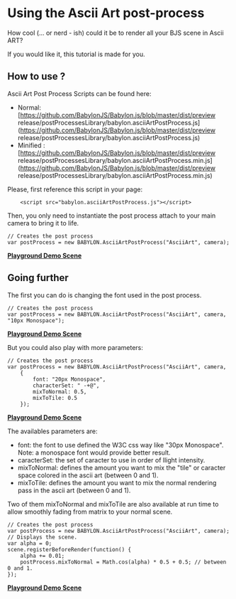 # Using the Ascii Art post-process

How cool (... or nerd - ish) could it be to render all your BJS scene in Ascii ART?

If you would like it, this tutorial is made for you.

## How to use ?

Ascii Art Post Process Scripts can be found here: 
- Normal: [https://github.com/BabylonJS/Babylon.js/blob/master/dist/preview release/postProcessesLibrary/babylon.asciiArtPostProcess.js](https://github.com/BabylonJS/Babylon.js/blob/master/dist/preview release/postProcessesLibrary/babylon.asciiArtPostProcess.js)
- Minified : [https://github.com/BabylonJS/Babylon.js/blob/master/dist/preview release/postProcessesLibrary/babylon.asciiArtPostProcess.min.js](https://github.com/BabylonJS/Babylon.js/blob/master/dist/preview release/postProcessesLibrary/babylon.asciiArtPostProcess.min.js)

Please, first reference this script in your page:

```
	<script src="babylon.asciiArtPostProcess.js"></script>
```

Then, you only need to instantiate the post process attach to your main camera to bring it to life.

```
// Creates the post process
var postProcess = new BABYLON.AsciiArtPostProcess("AsciiArt", camera);
```

[**Playground Demo Scene**](https://www.babylonjs-playground.com/#2I28SC#0)

## Going further

The first you can do is changing the font used in the post process.

```
// Creates the post process
var postProcess = new BABYLON.AsciiArtPostProcess("AsciiArt", camera, "10px Monospace");
```

[**Playground Demo Scene**](https://www.babylonjs-playground.com/#2I28SC#1)

But you could also play with more parameters:

```
// Creates the post process
var postProcess = new BABYLON.AsciiArtPostProcess("AsciiArt", camera, 
    {
        font: "20px Monospace",
        characterSet: " -+@",
        mixToNormal: 0.5,
        mixToTile: 0.5        
    });
```

[**Playground Demo Scene**](https://www.babylonjs-playground.com/#2I28SC#5)

The availables parameters are:

- font: the font to use defined the W3C css way like "30px Monospace". Note: a monospace font would provide better result.
- caracterSet: the set of caracter to use in order of llight intensity.
- mixToNormal: defines the amount you want to mix the "tile" or caracter space colored in the ascii art (between 0 and 1).
- mixToTile: defines the amount you want to mix the normal rendering pass in the ascii art (between 0 and 1).

Two of them mixToNormal and mixToTile are also available at run time to allow smoothly fading from matrix to your normal scene.

```
// Creates the post process
var postProcess = new BABYLON.AsciiArtPostProcess("AsciiArt", camera);
// Displays the scene.
var alpha = 0;
scene.registerBeforeRender(function() {
    alpha += 0.01;
    postProcess.mixToNormal = Math.cos(alpha) * 0.5 + 0.5; // between 0 and 1.
});
```

[**Playground Demo Scene**](https://www.babylonjs-playground.com/#2I28SC#3)


